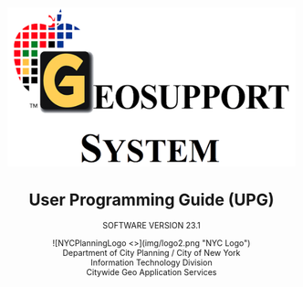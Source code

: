 ![geoSystemLogo <>](img/geoSystemLogo.png "Ge")

<h1 class = "docName"><center>User Programming Guide (UPG)</center></h1>
<!-- <p class = "version"><center>SOFTWARE VERSION 18.4 <font color="red">Draft</font></center></p>   -->

<p class = "version"><center>SOFTWARE VERSION 23.1</center></p>

<center>![NYCPlanningLogo <>](img/logo2.png "NYC Logo")</center>

<div class="dcpInfo"><center>Department of City Planning / City of New York </br>
Information Technology Division  </br>
Citywide Geo Application Services</center></div> </br>  

<!-- <small>181.04</small>  -->

<!-- <pre>181.04</pre> -->

<!--  -->
